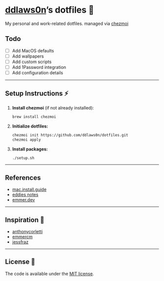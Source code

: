 # [ddlaws0n](https://github.com/ddlaws0n)’s dotfiles 🚀

My personal and work-related dotfiles. managed via [chezmoi](https://github.com/twpayne/chezmoi)

## Todo

- [ ] Add MacOS defaults
- [ ] Add wallpapers
- [ ] Add custom scripts
- [ ] Add 1Password integration
- [ ] Add configuration details

---

## Setup Instructions ⚡

1. **Install chezmoi** (if not already installed):

   ```sh
   brew install chezmoi
   ```

2. **Initialize dotfiles:**

   ```sh
   chezmoi init https://github.com/ddlaws0n/dotfiles.git
   chezmoi apply
   ```

3. **Install packages:**

   ```sh
   ./setup.sh
   ```

---

## References

- [mac.install.guide](https://mac.install.guide/)
- [eddies notes](https://eddiesnotes.com/apple/macos-defaults-guide/)
- [emmer.dev](https://emmer.dev/blog/automate-your-macos-defaults/)

---

## Inspiration 🙏

- [anthonycorletti](https://github.com/anthonycorletti/dotfiles)
- [emmercm](https://github.com/emmercm/dotfiles)
- [jessfraz](https://github.com/jessfraz/dotfiles)

---

## License 📄

The code is available under the [MIT license](LICENSE).
